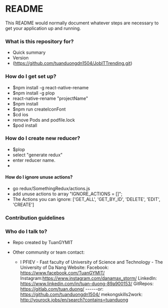 # README

This README would normally document whatever steps are necessary to get your application up and running.

### What is this repository for?

- Quick summary
- Version
- (https://github.com/tuanduongdn1504/JobITTrending.git)

### How do I get set up?

- \$npm install -g react-native-rename
- \$npm install -g plop
- react-native-rename "projectName"
- \$npm install
- \$npm run createIconFont
- \$cd ios
- remove Pods and podfile.lock
- \$pod install

### How do I create new reducer?

- \$plop
- select "generate redux"
- enter reducer name.
-

#### How do I ignore unuse actions?

- go redux/SomethingRedux/actions.js
- add unuse actions to array "IGNORE_ACTIONS = []";
- The Actions you can ignore: ['GET_ALL', 'GET_BY_ID', 'DELETE', 'EDIT', 'CREATE']

### Contribution guidelines

### Who do I talk to?

- Repo created by TuanGYMIT
- Other community or team contact:

  - I PFIEV - Fast faculty of University of Science and Technology - The University of Da Nang
    Website:
    Facebook: https://www.facebook.com/TuanGYMIT/
    Instagram:https://www.instagram.com/danamax_storm/
    LinkedIn: https://www.linkedin.com/in/tuan-duong-89a900153/
    GitRepos: https://gitlab.com/tuan.duong/
    ------or: https://github.com/tuanduongdn1504/
    mekongskills2work:
    http://yourock.jobs/en/search?contains=tuanduong
